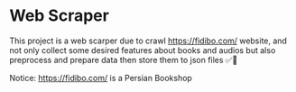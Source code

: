 # Web Scraper
This project is a web scarper due to crawl https://fidibo.com/ website, and not only collect some desired features about books and audios but also preprocess and prepare data then store them to json files ✅📑

 Notice: https://fidibo.com/ is a Persian Bookshop